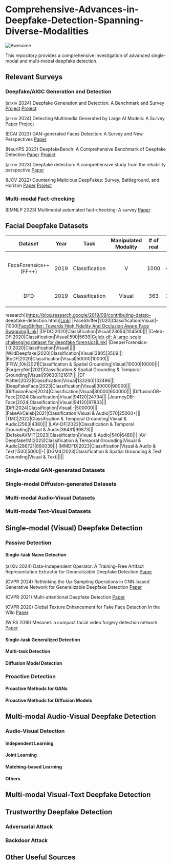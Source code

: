 # Comprehensive-Advances-in-Deepfake-Detection-Spanning-Diverse-Modalities

![Awesome](https://awesome.re/badge.svg)

This repository provides a comprehensive investigation of advanced single-modal and multi-modal deepfake detection.

## Relevant Surveys

### Deepfake/AIGC Generation and Detection
(arxiv 2024) Deepfake Generation and Detection: A Benchmark and Survey [Project](https://arxiv.org/abs/2403.17881) [Project](https://github.com/flyingby/Awesome-Deepfake-Generation-and-Detection)

(arxiv 2024) Detecting Multimedia Generated by Large AI Models: A Survey [Paper](https://arxiv.org/abs/2402.00045) [Project](https://github.com/Purdue-M2/Detect-LAIM-generated-Multimedia-Survey)

(ECAI 2023) GAN-generated Faces Detection: A Survey and New Perspectives [Paper](https://arxiv.org/abs/2202.07145)

(NeurIPS 2023) DeepfakeBench: A Comprehensive Benchmark of Deepfake Detection [Paper](https://arxiv.org/abs/2307.01426) [Project](https://github.com/SCLBD/DeepfakeBench)

(arxiv 2023) Deepfake detection: A comprehensive study from the reliability perspective [Paper](https://arxiv.org/abs/2211.10881)

(IJCV 2022) Countering Malicious DeepFakes: Survey, Battleground, and Horizon [Paper](https://arxiv.org/abs/2103.00218) [Project](https://www.xujuefei.com/dfsurvey)

### Multi-modal Fact-checking
(EMNLP 2023) Multimodal automated fact-checking: A survey [Paper](https://arxiv.org/abs/2305.13507)

## Facial Deepfake Datasets

|Dataset|Year|Task|Manipulated Modality|\# of real |\# of fake|Paper|Link|
|:-:|:-:|:-:|:-:|:-:|:-:|-|-|
|FaceForensics++(FF++)|2019|Classification|V|1000|4000|[FaceForensics++: Learning to Detect Manipulated Facial Images](https://arxiv.org/abs/1901.08971)|[Link](https://github.com/ondyari/FaceForensics)|
|DFD|2019|Classification|Visual|363|3068|[Contributing data to deepfake detection
research](https://blog.research.google/2019/09/contributing-datato-
deepfake-detection.html)|[Link](https://github.com/ondyari/FaceForensics)|
|FaceShifter|2020|Classification|Visual|-|1000|[FaceShifter: Towards High Fidelity And Occlusion Aware Face Swapping](https://arxiv.org/abs/1912.13457)|[Link](https://github.com/ondyari/FaceForensics)|
|DFDC|2020|Classification|Visual|23654|104500|||
|Celeb-DF|2020|Classification|Visual|590|5639|[Celeb-df: A large-scale
challenging dataset for deepfake forensics](https://arxiv.org/abs/1909.12962)|[Link](https://github.com/yuezunli/celeb-deepfakeforensics)|
|DeeperForensics-1.0|2020|Classification|Visual|||||
|WildDeepfake|2020|Classification|Visual|3805|3509|||
|KoDF|2020|Classification|Visual|50000|10000|||
|FFIW_10k|2021|Classification & Spatial Grounding|Visual|10000|10000|||
|ForgeryNet|2021|Classification & Spatial Grounding & Temporal Grounding|Visual|99630|121617|||
|DF-Platter|2023|Classification|Visual|133260|132496|||
|DeepFakeFace|2023|Classification|Visual|30000|90000|||
|DiffusionFace|2024|Classification|Visual|30000|600000|||
|DiffusionDB-Face|2024|Classification|Visual|94120|24794|||
|JourneyDB-Face|2024|Classification|Visual|94120|87833|||
|Diff|2024|Classification|Visual|-|500000|||
|FakeAVCeleb|2021|Classification|Visual & Audio|570|25000+|||
|TMC|2022|Classification & Temporal Grounding|Visual & Audio|2563|4380|||
|LAV-DF|2022|Classification & Temporal Grounding|Visual & Audio|36431|99873|||
|DefakeAVMiT|2023|Classification|Visual & Audio|540|6480|||
|AV-Deepfake1M|2023|Classification & Temporal Grounding|Visual & Audio|286721|860039|||
|MMDFD|2023|Classification|Visual & Audio & Text|1500|5000||-|
|DGM4|2023|Classification & Spatial Grounding & Text Grounding|Visual & Text|||||
### Single-modal GAN-generated Datasets

### Single-modal Diffusion-generated Datasets

### Multi-modal Audio-Visual Datasets

### Multi-modal Text-Visual Datasets

## Single-modal (Visual) Deepfake Detection
### Passive Detection
#### Single-task Naive Detection
(arXiv 2024) Data-Independent Operator: A Training-Free Artifact Representation Extractor for Generalizable Deepfake Detection [Paper](https://arxiv.org/abs/2403.06803)

(CVPR 2024) Rethinking the Up-Sampling Operations in CNN-based Generative Network for Generalizable Deepfake Detection [Paper](https://arxiv.org/pdf/2312.10461)

(CVPR 2021) Multi-attentional Deepfake Detection [Paper](https://openaccess.thecvf.com/content/CVPR2021/papers/Zhao_Multi-Attentional_Deepfake_Detection_CVPR_2021_paper.pdf) 

(CVPR 2020) Global Texture Enhancement for Fake Face Detection In the Wild [Paper](https://openaccess.thecvf.com/content_CVPR_2020/papers/Liu_Global_Texture_Enhancement_for_Fake_Face_Detection_in_the_Wild_CVPR_2020_paper.pdf)

(WIFS 2018) Mesonet: a compact facial video forgery detection network [Paper](https://ieeexplore.ieee.org/document/8630761/)




#### Single-task Generalized Detection
#### Multi-task Detection
#### Diffusion Model Detection

### Proactive Detection
#### Proactive Methods for GANs
#### Proactive Methods for Diffusion Models

## Multi-modal Audio-Visual Deepfake Detection
### Audio-Visual Detection
#### Independent Learning
#### Joint Learning
#### Matching-based Learning
#### Others

## Multi-modal Visual-Text Deepfake Detection

## Trustworthy Deepfake Detection
### Adversarial Attack
### Backdoor Attack

## Other Useful Sources



